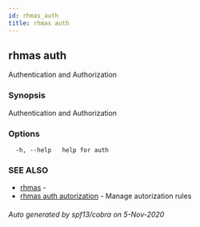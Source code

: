 ```yaml
---
id: rhmas_auth
title: rhmas auth
---
```


## rhmas auth

Authentication and Authorization

### Synopsis

Authentication and Authorization

### Options

```
  -h, --help   help for auth
```

### SEE ALSO

* [rhmas](rhmas.md)	 - 
* [rhmas auth autorization](rhmas_auth_autorization.md)	 - Manage autorization rules

###### Auto generated by spf13/cobra on 5-Nov-2020
